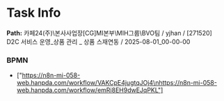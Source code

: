 # Task Info

**Path:** 카페24(주)\본사사업장\[CG]MI본부\MIH그룹\BVO팀 / yjhan / [271520] D2C 서비스 운영_상품 관리 _ 상품 스재연동 / 2025-08-01_00-00-00

### BPMN
- ["https://n8n-mi-058-web.hanpda.com/workflow/VAKCpE4jugtqJOj4\nhttps://n8n-mi-058-web.hanpda.com/workflow/emRi8EH9dwEJqPKL"]

